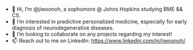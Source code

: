 - 👋 Hi, I’m @jiwoonoh, a sophomore @ Johns Hopkins studying BME && CS.
- 👀 I’m interested in predictive personalized medicine, especially for early diagnosis of neurodegenerative diseases.
- 💞️ I’m looking to collaborate on any projects regarding my interest!
- 📫 Reach out to me on LinkedIn: https://www.linkedin.com/in/jiwoonoh/

<!---
jiwoonoh/jiwoonoh is a ✨ special ✨ repository because its `README.md` (this file) appears on your GitHub profile.
You can click the Preview link to take a look at your changes.
--->
